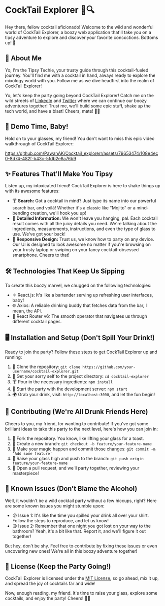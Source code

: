 <!---# CockTail Explorer  🍹🔍

Hey there, fellow tech enthusiast! Welcome to CockTail Explorer, a web application that allows you to explore and discover your favorite cocktails with just a few clicks. 🚀

Let's connect on [LinkedIn](https://www.linkedin.com/in/pawan-ajjar-k/) and [Twitter](https://twitter.com/k_ajjar)! Let's build cool stuff together!  💪


## Demo 🎥


https://github.com/PawanAK/Cocktail_explorerr/assets/79653474/108e4ec0-8d74-482f-b43c-5fdb2e8a76b9


To get a glimpse of the awesome features CockTail Explorer offers, check out this video walkthrough:





## Features ✨

- **Search:** Quickly find cocktails by name using the powerful search bar. Whether it's a classic like "Mojito" or a unique creation, we've got you covered!
- **Detailed Information:** Each cocktail result provides an immersive experience with all the essential details you need. From ingredients and measurements to instructions and glass types, we leave no stone unturned!
- **Responsive Design:** Our team of tech enthusiasts knows the importance of seamless experiences across devices. CockTail Explorer's UI is designed with responsiveness in mind, ensuring it looks great on any screen size.

## Technologies Used 🛠️

To build this tech marvel, we leveraged the following technologies:

- React.js: ![React.js](https://example.com/react-logo.png) A JavaScript library for building user interfaces.
- Axios: ![Axios](https://example.com/axios-logo.png) A promise-based HTTP client for making API requests.
- React Router v6: ![React Router v6](https://example.com/react-router-logo.png) A routing library for React applications.

## Installation and Setup 🖥️

Ready to embark on this cocktail exploration journey yourself? Follow these steps:

1. Clone the repository: `git clone https://github.com/your-username/cocktail-explorer.git`
2. Navigate to the project directory: `cd cocktail-explorer`
3. Install the dependencies: `npm install`
4. Start the development server: `npm start`
5. Open your favorite browser and visit: `http://localhost:3000`

## Contributing 🤝

🎉 We love collaborations and contributions from fellow tech enthusiasts like you! If you have ideas to enhance CockTail Explorer, follow these steps to contribute:

1. Fork the repository.
2. Create a new branch: `git checkout -b feature/your-feature-name`
3. Make your changes and commit them: `git commit -m 'Add some feature'`
4. Push to the branch: `git push origin feature/your-feature-name`
5. Open a pull request, and we'll review it together!

## Known Issues 🐛

🔧 We're constantly working to improve CockTail Explorer. Here are a few known issues you might encounter:

- Issue 1: Description of the issue and steps to reproduce.
- Issue 2: Description of the issue and steps to reproduce.

Please note that this is not an exhaustive list, and there may be other known issues as well. Feel free to contribute by fixing them or reporting new ones!

## License 📄

CockTail Explorer is licensed under the [MIT License](LICENSE), so you're free to clone, modify, and distribute it to your heart's content.



Happy cocktail exploring! Cheers! 🥂🍸 --->

# CockTail Explorer 🍹🔍

Hey there, fellow cocktail aficionado! Welcome to the wild and wonderful world of CockTail Explorer, a boozy web application that'll take you on a tipsy adventure to explore and discover your favorite concoctions. Bottoms up! 🥂

🕺 About Me
------------
Yo, I'm the Tipsy Techie, your trusty guide through this cocktail-fueled journey. You'll find me with a cocktail in hand, always ready to explore the mixology world with you. Follow me as we dive headfirst into the realm of CockTail Explorer!

Yo, let's keep the party going beyond CockTail Explorer! Catch me on the wild streets of [LinkedIn](https://www.linkedin.com/in/pawan-ajjar-k/) and [Twitter](https://twitter.com/k_ajjar) where we can continue our boozy adventures together! Trust me, we'll build some epic stuff, shake up the tech world, and have a blast! Cheers, mate! 🍹🎉



## 🎥 Demo Time, Baby!
Hold on to your glasses, my friend! You don't want to miss this epic video walkthrough of CockTail Explorer:

https://github.com/PawanAK/Cocktail_explorerr/assets/79653474/108e4ec0-8d74-482f-b43c-5fdb2e8a76b9


## ✨ Features That'll Make You Tipsy
Listen up, my intoxicated friend! CockTail Explorer is here to shake things up with its awesome features:

- 🍸 **Search:** Got a cocktail in mind? Just type its name into our powerful search bar, and voilà! Whether it's a classic like "Mojito" or a mind-bending creation, we'll hook you up!
- 🍹 **Detailed Information:** We won't leave you hanging, pal. Each cocktail result comes with all the juicy details you need. We're talking about the ingredients, measurements, instructions, and even the type of glass to use. We've got your back!
- 📱 **Responsive Design:** Trust us, we know how to party on any device. Our UI is designed to look awesome no matter if you're browsing on your trusty laptop or swiping on your fancy cocktail-obsessed smartphone. Cheers to that!

## 🛠️ Technologies That Keep Us Sipping
To create this boozy marvel, we chugged on the following technologies:

- ⚛️ React.js: It's like a bartender serving up refreshing user interfaces, baby!
- 🌐 Axios: A reliable drinking buddy that fetches data from the bar, I mean, the API.
- 🚦 React Router v6: The smooth operator that navigates us through different cocktail pages.

## 🖥️ Installation and Setup (Don't Spill Your Drink!)
Ready to join the party? Follow these steps to get CockTail Explorer up and running:

1. 🍻 Clone the repository: `git clone https://github.com/your-username/cocktail-explorer.git`
2. 🍹 Get your sorry self to the project directory: `cd cocktail-explorer`
3. 🍸 Pour in the necessary ingredients: `npm install`
4. 🚀 Start the party with the development server: `npm start`
5. 🌍 Grab your drink, visit: `http://localhost:3000`, and let the fun begin!

## 🤝 Contributing (We're All Drunk Friends Here)
Cheers to you, my friend, for wanting to contribute! If you've got some brilliant ideas to take this party to the next level, here's how you can join in:

1. 🍻 Fork the repository. You know, like lifting your glass for a toast.
2. 🍹 Create a new branch: `git checkout -b feature/your-feature-name`
3. 🕺 Make your magic happen and commit those changes: `git commit -m 'Add some feature'`
4. 🚀 Raise your glass high and push to the branch: `git push origin feature/your-feature-name`
5. 🎉 Open a pull request, and we'll party together, reviewing your masterpiece!

## 🐛 Known Issues (Don't Blame the Alcohol)
Well, it wouldn't be a wild cocktail party without a few hiccups, right? Here are some known issues you might stumble upon:

- 😵 Issue 1: It's like the time you spilled your drink all over your shirt. Follow the steps to reproduce, and let us know!
- 😩 Issue 2: Remember that one night you got lost on your way to the bathroom? Yeah, it's a bit like that. Report it, and we'll figure it out together!

But hey, don't be shy. Feel free to contribute by fixing these issues or even uncovering new ones! We're all in this boozy adventure together!

## 📄 License (Keep the Party Going!)
CockTail Explorer is licensed under the [MIT License](LICENSE), so go ahead, mix it up, and spread the joy of cocktails far and wide!

Now, enough reading, my friend. It's time to raise your glass, explore some cocktails, and enjoy the party! Cheers! 🍹🎉
